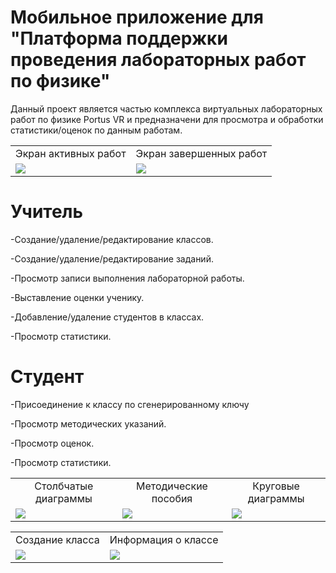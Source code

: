 # Мобильное приложение для "Платформа поддержки проведения лабораторных работ по физике"
Данный проект является частью комплекса виртуальных лабораторных работ по физике Portus VR и 
предназначени для просмотра и обработки статистики/оценок по данным работам.

<table>
<tr>
<td align="center">Экран активных работ</td>
<td align="center">Экран завершенных работ</td>
</tr>
<tr>
  <td><img src="https://user-images.githubusercontent.com/54765046/120822840-7d51a600-c55f-11eb-9b5f-56e2ef3006df.gif"></td>
  <td><img src="https://user-images.githubusercontent.com/54765046/120822819-79be1f00-c55f-11eb-8e30-64f44671d15f.gif"></td>
</tr>
</table>

# Учитель
-Создание/удаление/редактирование классов. 

-Создание/удаление/редактирование заданий. 

-Просмотр записи выполнения лабораторной работы. 

-Выставление оценки ученику. 

-Добавление/удаление студентов в классах. 

-Просмотр статистики. 


# Студент
-Присоединение к классу по сгенерированному ключу  

-Просмотр методических указаний. 

-Просмотр оценок. 

-Просмотр статистики. 


<table>
<tr>
  <td align="center">Столбчатые диаграммы</td>
  <td align="center">Методические пособия</td>
  <td align="center">Круговые диаграммы</td>
</tr>
<tr>
  <td><img src="https://user-images.githubusercontent.com/54765046/120824872-83e11d00-c561-11eb-8865-9ebb48c3fe50.gif"></td>
   <td><img src="https://user-images.githubusercontent.com/54765046/120824707-5f854080-c561-11eb-913c-82b85158cbca.gif"></td>
  <td><img src="https://user-images.githubusercontent.com/54765046/120824883-86dc0d80-c561-11eb-9d1d-4bfe20f17581.gif"></td>
</tr>
</table>

<table>
<tr>
  <td align="center">Создание класса</td>
  <td align="center">Информация о классе</td>
</tr>
<tr>
  <td><img src="https://user-images.githubusercontent.com/54765046/120824749-69a73f00-c561-11eb-85c6-cd29bdd42716.gif"></td>
  <td><img src="https://user-images.githubusercontent.com/54765046/120824689-5ac08c80-c561-11eb-9308-6b43692d7bdf.gif"></td>
</tr>
</table>
